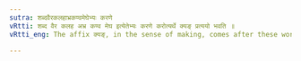 ```yaml
---
sutra: शब्दवैरकलहाभ्रकण्वमेघेभ्यः करणे
vRtti: शब्द वैर कलह अभ्र कण्व मेघ इत्येतेभ्यः करणे करोत्यर्थे क्यङ् प्रत्ययो भवति ॥
vRtti_eng: The affix क्यङ्, in the sense of making, comes after these words, as the object of the action, viz :-शब्द 'sound', वैर 'hostility', कलह 'strife', अभ्र 'cloud', कण्व 'sin' and मेघ 'cloud'.

---
```

